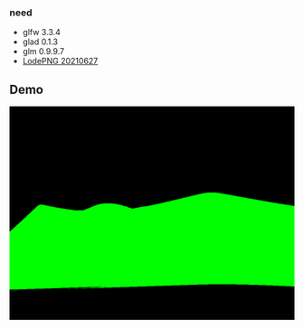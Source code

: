 ### need 
- glfw 3.3.4
- glad 0.1.3
- glm 0.9.9.7
- [LodePNG 20210627](https://github.com/lvandeve/lodepng)

## Demo
![spinning triangle](./readme_res/demo.gif)